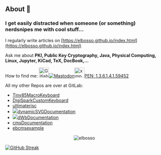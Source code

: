 ## About 👋 
<!--
<img src="https://komarev.com/ghpvc/?username=elbosso&label=Profile%20views&color=0e75b6&style=flat" alt="elbosso" />

**elbosso/elbosso** is a ✨ _special_ ✨ repository because its `README.md` (this file) appears on your GitHub profile.
<a href="https://github.com/ryo-ma/github-profile-trophy"><img src="https://github-profile-trophy.vercel.app/?username=elbosso" alt="elbosso" /></a>

### Languages and Tools:
<p align="left"> <a href="https://developer.android.com" target="_blank"> <img src="https://raw.githubusercontent.com/devicons/devicon/master/icons/android/android-original-wordmark.svg" alt="android" width="40" height="40"/> </a> <a href="https://www.arduino.cc/" target="_blank"> <img src="https://cdn.worldvectorlogo.com/logos/arduino-1.svg" alt="arduino" width="40" height="40"/> </a> <a href="https://www.cprogramming.com/" target="_blank"> <img src="https://raw.githubusercontent.com/devicons/devicon/master/icons/c/c-original.svg" alt="c" width="40" height="40"/> </a> <a href="https://cassandra.apache.org/" target="_blank"> <img src="https://www.vectorlogo.zone/logos/apache_cassandra/apache_cassandra-icon.svg" alt="cassandra" width="40" height="40"/> </a> <a href="https://www.w3schools.com/cpp/" target="_blank"> <img src="https://raw.githubusercontent.com/devicons/devicon/master/icons/cplusplus/cplusplus-original.svg" alt="cplusplus" width="40" height="40"/> </a> <a href="https://www.docker.com/" target="_blank"> <img src="https://raw.githubusercontent.com/devicons/devicon/master/icons/docker/docker-original-wordmark.svg" alt="docker" width="40" height="40"/> </a> <a href="https://flask.palletsprojects.com/" target="_blank"> <img src="https://www.vectorlogo.zone/logos/pocoo_flask/pocoo_flask-icon.svg" alt="flask" width="40" height="40"/> </a> <a href="https://git-scm.com/" target="_blank"> <img src="https://www.vectorlogo.zone/logos/git-scm/git-scm-icon.svg" alt="git" width="40" height="40"/> </a> <a href="https://grafana.com" target="_blank"> <img src="https://www.vectorlogo.zone/logos/grafana/grafana-icon.svg" alt="grafana" width="40" height="40"/> </a> <a href="https://www.java.com" target="_blank"> <img src="https://raw.githubusercontent.com/devicons/devicon/master/icons/java/java-original.svg" alt="java" width="40" height="40"/> </a> <a href="https://www.linux.org/" target="_blank"> <img src="https://raw.githubusercontent.com/devicons/devicon/master/icons/linux/linux-original.svg" alt="linux" width="40" height="40"/> </a> <a href="https://www.microsoft.com/en-us/sql-server" target="_blank"> <img src="https://www.svgrepo.com/show/303229/microsoft-sql-server-logo.svg" alt="mssql" width="40" height="40"/> </a> <a href="https://www.mysql.com/" target="_blank"> <img src="https://raw.githubusercontent.com/devicons/devicon/master/icons/mysql/mysql-original-wordmark.svg" alt="mysql" width="40" height="40"/> </a> <a href="https://www.oracle.com/" target="_blank"> <img src="https://raw.githubusercontent.com/devicons/devicon/master/icons/oracle/oracle-original.svg" alt="oracle" width="40" height="40"/> </a> <a href="https://www.postgresql.org" target="_blank"> <img src="https://raw.githubusercontent.com/devicons/devicon/master/icons/postgresql/postgresql-original-wordmark.svg" alt="postgresql" width="40" height="40"/> </a> <a href="https://www.python.org" target="_blank"> <img src="https://raw.githubusercontent.com/devicons/devicon/master/icons/python/python-original.svg" alt="python" width="40" height="40"/> </a> <a href="https://spring.io/" target="_blank"> <img src="https://www.vectorlogo.zone/logos/springio/springio-icon.svg" alt="spring" width="40" height="40"/> </a> <a href="https://www.sqlite.org/" target="_blank"> <img src="https://www.vectorlogo.zone/logos/sqlite/sqlite-icon.svg" alt="sqlite" width="40" height="40"/> </a> </p>
-->

### I get easily distracted when someone (or something) nerdsnipes me with cool stuff...

I regularly write articles on [https://elbosso.github.io/index.html](https://elbosso.github.io/index.html)

Ask me about **PKI, Public Key Cryptography, Java, Physical Computing, Linux, Jupyter, KiCad, TeX, DocBook,...**

How to find me: <a href="https://gitlab.com/elbosso" target="_blank"><img src="https://elbosso.github.io/images/icons/gitlab-icon-rgb.png"  width="32" height="32" alt="Gitlab Repositories" title="Gitlab Repositories"></a><a href="https://mastodon.social/@elbosso" target="_blank"><img src="https://elbosso.github.io/images/icons/iconfinder_207_Mastodon_4518932.png" alt="Mastodon" title="Mastodon"></a><a href="xmpp:elbosso@jabber.de"><img src="https://upload.wikimedia.org/wikipedia/commons/thumb/9/95/XMPP_logo.svg/200px-XMPP_logo.svg.png" alt="xmpp" title="elbosso@jabber.de" width="32" height="32"></a><a href="https://www.iana.org/assignments/enterprise-numbers/enterprise-numbers">PEN: 1.3.6.1.4.1.59452</a> 

All my other Repos are over at GitLab:

* [Tiny85MacroKeyboard](https://gitlab.com/elbosso/tiny85macrokeyboard)
* [DigiSparkCustomKeyboard](https://gitlab.com/elbosso/digisparkcustomkeyboard)
* [ultimaterisc](https://gitlab.com/elbosso/ultimaterisc)
* [![](https://gitlab.com/uploads/-/system/project/avatar/30917858/aviator_logo.png?width=64)](https://elbosso.github.io/aviator.html)[dynamicSVGDocumentation](https://gitlab.com/elbosso/dynamicsvgdocumentation)
* [![](https://gitlab.com/uploads/-/system/project/avatar/30917312/dWb_logo.png?width=64)](https://elbosso.github.io/dWb.html)[dWbDocumentation](https://gitlab.com/elbosso/dwbdocumentation)
* [cmsDocumentation](https://gitlab.com/elbosso/cmsdocumentation)
* [ebcmsexample](https://gitlab.com/elbosso/ebcmsexample)


<p align="center">&nbsp;<img align="center" src="https://github-readme-stats.vercel.app/api?username=elbosso&show_icons=true&locale=en" alt="elbosso" /></p>

[![GitHub Streak](https://streak-stats.demolab.com?user=elbosso)](https://git.io/streak-stats)

